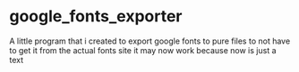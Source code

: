 # google_fonts_exporter
A little program that i created to export google fonts to pure files to not have to get it from the actual fonts site it may now work because now is just a text
